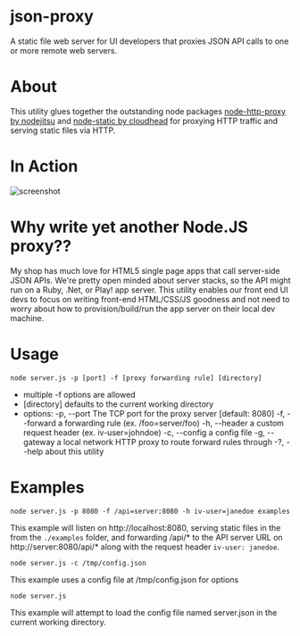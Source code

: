 json-proxy
==========

A static file web server for UI developers that proxies JSON API
calls to one or more remote web servers.

# About
This utility glues together the outstanding node packages 
[node-http-proxy by nodejitsu](https://github.com/nodejitsu/node-http-proxy) 
and [node-static by cloudhead](https://github.com/cloudhead/node-static) for 
proxying HTTP traffic and serving static files via HTTP.

# In Action
![screenshot](https://raw.github.com/wiki/steve-jansen/json-proxy/screenshot.png)

# Why write yet another Node.JS proxy??
My shop has much love for HTML5 single page apps that call server-side JSON APIs.
We're pretty open minded about server stacks, so the API might run on a Ruby, .Net,
or Play! app server.  This utility enables our front end UI devs to focus on writing
front-end HTML/CSS/JS goodness and not need to worry about how to provision/build/run
the app server on their local dev machine.

# Usage
`node server.js -p [port] -f [proxy forwarding rule] [directory]`

* multiple -f options are allowed
* [directory] defaults to the current working directory
* options:
  -p, --port     The TCP port for the proxy server [default: 8080]
  -f, --forward  a forwarding rule (ex. /foo=server/foo)
  -h, --header   a custom request header (ex. iv-user=johndoe)
  -c, --config   a config file
  -g, --gateway  a local network HTTP proxy to route forward rules through
  -?, --help     about this utility

# Examples
`node server.js -p 8080 -f /api=server:8080 -h iv-user=janedoe examples`

This example will listen on http://localhost:8080, serving static files in
the from the `./examples` folder, and forwarding /api/* to the API server URL
on http://server:8080/api/* along with the request header `iv-user: janedoe`.

`node server.js -c /tmp/config.json`

This example uses a config file at /tmp/config.json for options

`node server.js`

This example will attempt to load the config file named server.json in
the current working directory.
